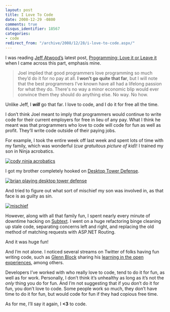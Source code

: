 ```yaml
---
layout: post
title: I Love To Code
date: 2008-12-29 -0800
comments: true
disqus_identifier: 18567
categories:
- code
redirect_from: "/archive/2008/12/28/i-love-to-code.aspx/"
---
```


I was reading [Jeff Atwood’s](http://codinghorror.com/ "CodingHorror")
latest post, [Programming: Love it or Leave
it](http://www.codinghorror.com/blog/archives/001202.html "Programming: Love it or Leave it")
when I came across this part, emphasis mine.

> Joel implied that good programmers love programming so much they’d do
> it for no pay at all. **I won’t go quite that far**, but I will note
> that the best programmers I’ve known have all had a lifelong passion
> for what they do. There's no way a minor economic blip would ever
> convince them they should do anything else. No way. No how.

Unlike Jeff, I ***will*** go that far. I love to code, and I do it for
free all the time.

I don’t think Joel meant to imply that programmers would continue to
write code for their current employers for free in lieu of any pay. What
I think he meant was that programmers who love to code will code for fun
as well as profit. They’ll write code outside of their paying jobs.

For example, I took the entire week off last week and spent lots of time
with my family, which was wonderful (*cue gratuitous picture of kid*)! I
trained my son in Ninja acrobatics.

[![cody ninja
acrobatics](https://haacked.com/images/haacked_com/WindowsLiveWriter/ILoveToCode_92E2/cody-ninja-acrobatics_thumb.jpg "cody ninja acrobatics")](https://haacked.com/images/haacked_com/WindowsLiveWriter/ILoveToCode_92E2/cody-ninja-acrobatics_2.jpg) 

I got my brother completely hooked on [Desktop Tower
Defense](http://www.kongregate.com/games/preecep/desktop-tower-defense-1-5 "Desktop Tower Defense").

[![brian playing desktop tower
defense](https://haacked.com/images/haacked_com/WindowsLiveWriter/ILoveToCode_92E2/brian-playing-desktop-tower-defense_thumb.jpg "brian playing desktop tower defense")](https://haacked.com/images/haacked_com/WindowsLiveWriter/ILoveToCode_92E2/brian-playing-desktop-tower-defense_2.jpg)

And tried to figure out what sort of mischief my son was involved in, as
that face is as guilty as sin.

[![mischief](https://haacked.com/images/haacked_com/WindowsLiveWriter/ILoveToCode_92E2/mischief_thumb.jpg "mischief")](https://haacked.com/images/haacked_com/WindowsLiveWriter/ILoveToCode_92E2/mischief_2.jpg)

However, along with all that family fun, I spent nearly every minute of
downtime hacking on
[Subtext](http://subtextproject.com/ "Subtext Project Website"). I went
on a huge refactoring binge cleaning up stale code, separating concerns
left and right, and replacing the old method of matching requests with
ASP.NET Routing.

And it was huge fun!

And I’m not alone. I noticed several streams on Twitter of folks having
fun writing code, such as [Glenn
Block](http://blogs.msdn.com/gblock/ "Glenn Block") sharing his
[learning in the open
experiences](http://twitter.com/gblock/status/1083305303 "Glenn on Twitter"),
among others.

Developers I’ve worked with who really love to code, tend to do it for
fun, as well as for work. Personally, I don’t think it’s unhealthy as
long as it’s not the *only* thing you do for fun. And I’m not suggesting
that if you don’t do it for fun, you don’t love to code. Some people
work so much, they don’t have time to do it for fun, but would code for
fun if they had copious free time.

As for me, I’ll say it again, I **\<3** to code.

